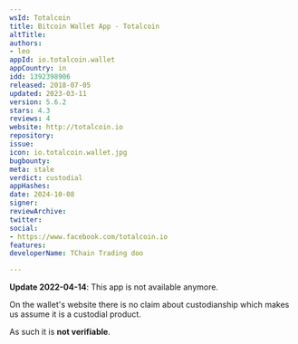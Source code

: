 ```yaml
---
wsId: Totalcoin
title: Bitcoin Wallet App - Totalcoin
altTitle: 
authors:
- leo
appId: io.totalcoin.wallet
appCountry: in
idd: 1392398906
released: 2018-07-05
updated: 2023-03-11
version: 5.6.2
stars: 4.3
reviews: 4
website: http://totalcoin.io
repository: 
issue: 
icon: io.totalcoin.wallet.jpg
bugbounty: 
meta: stale
verdict: custodial
appHashes: 
date: 2024-10-08
signer: 
reviewArchive: 
twitter: 
social:
- https://www.facebook.com/totalcoin.io
features: 
developerName: TChain Trading doo

---
```


**Update 2022-04-14**: This app is not available anymore.

On the wallet's website there is no claim about custodianship which makes us
assume it is a custodial product.

As such it is **not verifiable**.
